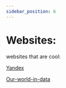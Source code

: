 ```yaml
---
sidebar_position: 6
---
```


# Websites:

websites that are cool:

[Yandex](https://www.yandex.com)

[Our-world-in-data](https://ourworldindata.org/)












